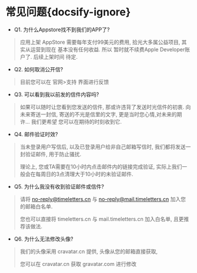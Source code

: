 # 常见问题{docsify-ignore}

- Q1. 为什么Appstore找不到我们的APP了?
> 应用上架 AppStore 需要每年支付99美元的费用, 拾光大多属公益项目, 其实从运营到现在 基本没有任何收益. 所以 暂时就不续费Apple Developer账户了. 后续上架时间 待定.
  
- Q2. 如何取消公开信?
> 目前您可以在 官网>支持 界面进行反馈

- Q3. 可以看到我以前发的信件内容吗?
> 如果可以随时让您看到您发送的信件, 那或许违背了发送时光信件的初衷. 向未来寄送一封信, 寄送的不光是信里的文字, 更是当时您心情,对未来的期许... 我们更希望 您可以在期待的时刻收到它.

- Q4. 邮件验证时效?
> 当未登录用户写信后, 以及已登录用户给非自己邮箱写信时, 我们都将发送一封验证邮件, 用于防止骚扰.
> 
> 理论上, 您或TA需要在10小时内点击邮件内的链接完成验证, 实际上我们一般会在每周日的3点清理大于10小时的未验证邮件.

- Q5. 为什么我没有收到验证邮件或信件?
> 请将 no-reply@timeletters.cn 与 no-reply@mail.timeletters.cn 加入您的邮箱白名单.
>
> 您也可以直接将 timeletters.cn 与 mail.timeletters.cn 加入白名单, 且更推荐该做法.

- Q6. 为什么无法修改头像?
> 我们的头像采用 cravatar.cn 提供, 头像从您的邮箱直接获取,
> 
> 您可以在 cravatar.cn 获取 gravatar.com 进行修改